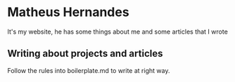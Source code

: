 # Matheus Hernandes

It's my website, he has some things about me and some articles that I wrote

## Writing about projects and articles

Follow the rules into boilerplate.md to write at right way.
